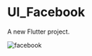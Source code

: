 # UI_Facebook

A new Flutter project.


![facebook](https://user-images.githubusercontent.com/97846891/189470175-393d6a39-58a0-4f8f-8890-fcac9505aea1.jpg)


